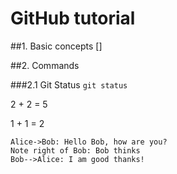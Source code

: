 # GitHub tutorial
##1. Basic concepts []

##2. Commands

###2.1 Git Status
`git status`

2 + 2 = 5

1 + 1 = 2

```sequence
Alice->Bob: Hello Bob, how are you?
Note right of Bob: Bob thinks
Bob-->Alice: I am good thanks!
```
